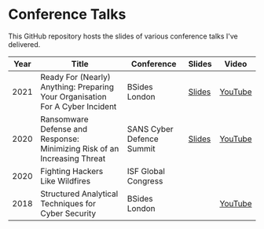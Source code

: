 # Conference Talks

This GitHub repository hosts the slides of various conference talks I've delivered.

| Year | Title | Conference | Slides | Video |
|---|---|---|---|---|
| 2021 | Ready For (Nearly) Anything: Preparing Your Organisation For A Cyber Incident | BSides London | [Slides](2021%20-%20BSides%20London%20-%20Five%20Things%20to%20Prepare%20for%20a%20Cyber%20Incident.pdf) | [YouTube](https://www.youtube.com/watch?v=5hkvNOrHhIg) |
| 2020 | Ransomware Defense and Response: Minimizing Risk of an Increasing Threat | SANS Cyber Defence Summit | [Slides](2020%20-%20SANS%20Cyber%20Defence%20-%20Ransomware%20Defense%20and%20Response.pdf) | [YouTube](https://www.youtube.com/watch?v=vzJotkg0qJc) |
| 2020 | Fighting Hackers Like Wildfires | ISF Global Congress |   |   |
| 2018 | Structured Analytical Techniques for Cyber Security | BSides London |  | [YouTube](https://www.youtube.com/watch?v=vyTCfllgHlA) |
